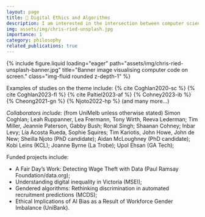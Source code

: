 ```yaml
---
layout: page
title: 🚦 Digital Ethics and Algorithms
description: I am interested in the intersection between computer science and philosophy - in particular how basic building blocks (of algorithms and programming languages) - have an impact on the human usage of systems, and their wider societal impact (for better or for worse).
img: assets/img/chris-ried-unsplash.jpg
importance: 1
category: philosophy
related_publications: true
---
```



<div class="row">
    <div class="col-sm mt-3 mt-md-0">
        {% include figure.liquid loading="eager" path="assets/img/chris-ried-unsplash-banner.jpg" title="Banner image visualising computer code on screen." class="img-fluid rounded z-depth-1" %}
    </div>
</div>

Examples of studies on the theme include: {% cite Coghlan2020-sc %} {% cite Coghlan2023-fl %} {% cite Paltiel2023-af %} {% Cohney2023-ib %} {% Cheong2021-gn %} {% Njoto2022-hp %} (and many more...)

*Collaborators include:* (from UniMelb unless otherwise stated) Simon Coghlan; Leah Ruppanner, Lea Frermann, Tony Wirth, Reeva Lederman; Tim Miller, Jeannie Paterson, Gabby Bush; Ronal Singh; Shaanan Cohney; Inbar Levy; Lía Acosta Rueda, Sophie Squires; Tim Kariotis, John Howe, John de New; Sheilla Njoto (PhD candidate); Aidan McLoughney (PhD candidate); 
Kobi Leins (KCL); Joanne Byrne (La Trobe); Upol Ehsan (GA Tech); 



Funded projects include: 
* A Fair Day’s Work: Detecting Wage Theft with Data (Paul Ramsay Foundation/data.org);
* Understanding digital inequality in Victoria (MSEI);
* Gendered algorithms: Rethinking discrimination in automated recruitment predictions (MCDS); 
* Ethical Implications of AI Bias as a Result of Workforce Gender Imbalance (UniBank).
